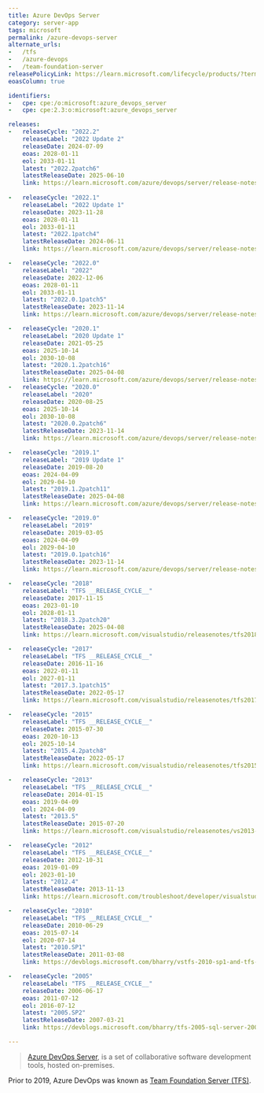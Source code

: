 ```yaml
---
title: Azure DevOps Server
category: server-app
tags: microsoft
permalink: /azure-devops-server
alternate_urls:
-   /tfs
-   /azure-devops
-   /team-foundation-server
releasePolicyLink: https://learn.microsoft.com/lifecycle/products/?terms=Azure%20DevOps%20Server
eoasColumn: true

identifiers:
-   cpe: cpe:/o:microsoft:azure_devops_server
-   cpe: cpe:2.3:o:microsoft:azure_devops_server

releases:
-   releaseCycle: "2022.2"
    releaseLabel: "2022 Update 2"
    releaseDate: 2024-07-09
    eoas: 2028-01-11
    eol: 2033-01-11
    latest: "2022.2patch6"
    latestReleaseDate: 2025-06-10
    link: https://learn.microsoft.com/azure/devops/server/release-notes/azuredevops2022u2#azure-devops-server-2022-update-2-patch-6-release-date-june-10-2025
    
-   releaseCycle: "2022.1"
    releaseLabel: "2022 Update 1"
    releaseDate: 2023-11-28
    eoas: 2028-01-11
    eol: 2033-01-11
    latest: "2022.1patch4"
    latestReleaseDate: 2024-06-11
    link: https://learn.microsoft.com/azure/devops/server/release-notes/azuredevops2022u1#azure-devops-server-2022-update-1-patch-4-release-date-june-11-2024

-   releaseCycle: "2022.0"
    releaseLabel: "2022"
    releaseDate: 2022-12-06
    eoas: 2028-01-11
    eol: 2033-01-11
    latest: "2022.0.1patch5"
    latestReleaseDate: 2023-11-14
    link: https://learn.microsoft.com/azure/devops/server/release-notes/azuredevops2022#azure-devops-server-2022-update-01-patch-5-release-date-november-14-2023

-   releaseCycle: "2020.1"
    releaseLabel: "2020 Update 1"
    releaseDate: 2021-05-25
    eoas: 2025-10-14
    eol: 2030-10-08
    latest: "2020.1.2patch16"
    latestReleaseDate: 2025-04-08
    link: https://learn.microsoft.com/azure/devops/server/release-notes/azuredevops2020u1#azure-devops-server-2020-update-12-patch-16-release-date-april-8-2025
-   releaseCycle: "2020.0"
    releaseLabel: "2020"
    releaseDate: 2020-08-25
    eoas: 2025-10-14
    eol: 2030-10-08
    latest: "2020.0.2patch6"
    latestReleaseDate: 2023-11-14
    link: https://learn.microsoft.com/azure/devops/server/release-notes/azuredevops2020#azure-devops-server-2020-update-02-patch-6-release-date-november-14-2023

-   releaseCycle: "2019.1"
    releaseLabel: "2019 Update 1"
    releaseDate: 2019-08-20
    eoas: 2024-04-09
    eol: 2029-04-10
    latest: "2019.1.2patch11"
    latestReleaseDate: 2025-04-08
    link: https://learn.microsoft.com/azure/devops/server/release-notes/azuredevops2019u1#azure-devops-server-2019-update-12-patch-11-release-date-april-8-2025

-   releaseCycle: "2019.0"
    releaseLabel: "2019"
    releaseDate: 2019-03-05
    eoas: 2024-04-09
    eol: 2029-04-10
    latest: "2019.0.1patch16"
    latestReleaseDate: 2023-11-14
    link: https://learn.microsoft.com/azure/devops/server/release-notes/azuredevops2019#azure-devops-server-201901-patch-16-release-date-november-14-2023

-   releaseCycle: "2018"
    releaseLabel: "TFS __RELEASE_CYCLE__"
    releaseDate: 2017-11-15
    eoas: 2023-01-10
    eol: 2028-01-11
    latest: "2018.3.2patch20"
    latestReleaseDate: 2025-04-08
    link: https://learn.microsoft.com/visualstudio/releasenotes/tfs2018-update3#team-foundation-server-2018-update-32-patch-20

-   releaseCycle: "2017"
    releaseLabel: "TFS __RELEASE_CYCLE__"
    releaseDate: 2016-11-16
    eoas: 2022-01-11
    eol: 2027-01-11
    latest: "2017.3.1patch15"
    latestReleaseDate: 2022-05-17
    link: https://learn.microsoft.com/visualstudio/releasenotes/tfs2017-update3#details-of-whats-new-in-team-foundation-server-2017-update-31-patch-15

-   releaseCycle: "2015"
    releaseLabel: "TFS __RELEASE_CYCLE__"
    releaseDate: 2015-07-30
    eoas: 2020-10-13
    eol: 2025-10-14
    latest: "2015.4.2patch8"
    latestReleaseDate: 2022-05-17
    link: https://learn.microsoft.com/visualstudio/releasenotes/tfs2015-update4-vs#details-of-whats-new-in-team-foundation-server-2015-update-42-patch-8

-   releaseCycle: "2013"
    releaseLabel: "TFS __RELEASE_CYCLE__"
    releaseDate: 2014-01-15
    eoas: 2019-04-09
    eol: 2024-04-09
    latest: "2013.5"
    latestReleaseDate: 2015-07-20
    link: https://learn.microsoft.com/visualstudio/releasenotes/vs2013-update5-vs

-   releaseCycle: "2012"
    releaseLabel: "TFS __RELEASE_CYCLE__"
    releaseDate: 2012-10-31
    eoas: 2019-01-09
    eol: 2023-01-10
    latest: "2012.4"
    latestReleaseDate: 2013-11-13
    link: https://learn.microsoft.com/troubleshoot/developer/visualstudio/installation/visual-studio-2012-update-4

-   releaseCycle: "2010"
    releaseLabel: "TFS __RELEASE_CYCLE__"
    releaseDate: 2010-06-29
    eoas: 2015-07-14
    eol: 2020-07-14
    latest: "2010.SP1"
    latestReleaseDate: 2011-03-08
    link: https://devblogs.microsoft.com/bharry/vstfs-2010-sp1-and-tfs-project-server-integration-feature-pack-have-released/

-   releaseCycle: "2005"
    releaseLabel: "TFS __RELEASE_CYCLE__"
    releaseDate: 2006-06-17
    eoas: 2011-07-12
    eol: 2016-07-12
    latest: "2005.SP2"
    latestReleaseDate: 2007-03-21
    link: https://devblogs.microsoft.com/bharry/tfs-2005-sql-server-2005-sp2/

---
```


> [Azure DevOps Server](https://azure.microsoft.com/products/devops/server/), is a set of
> collaborative software development tools, hosted on-premises.

Prior to 2019, Azure DevOps was known as [Team Foundation Server (TFS)](https://learn.microsoft.com/lifecycle/products/?terms=Team%20Foundation%20Server).
